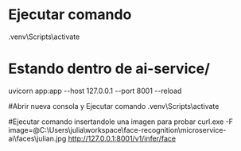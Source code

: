 # Ejecutar comando
.venv\Scripts\activate

# Estando dentro de ai-service/
uvicorn app:app --host 127.0.0.1 --port 8001 --reload

#Abrir nueva consola y Ejecutar comando
.venv\Scripts\activate

#Ejecutar comando insertandole una imagen para probar
curl.exe -F image=@C:\Users\julia\workspace\face-recognition\microservice-ai\faces\julian.jpg http://127.0.0.1:8001/v1/infer/face


